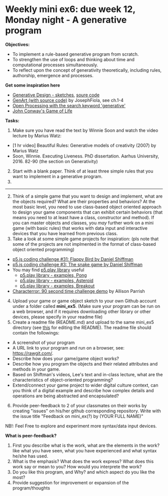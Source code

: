 # Weekly mini ex6: due week 12, Monday night - A generative program

**Objectives:**
- To implement a rule-based generative program from scratch.
- To strengthen the use of loops and thinking about time and computational processes simultaneously.
- To reflect upon the concept of generativity theoretically, including rules, authorship, emergence and processes.

**Get some inspiration here**
- [Generative Design - sketches](http://www.generative-gestaltung.de/2/), [soure code](https://github.com/generative-design/Code-Package-p5.js)
- [GenArt (with source code)](https://github.com/JosephFiola/GenArt) by JosephFiola, see ch.1-4
- [Open Processing with the search keyword 'generative'](https://www.openprocessing.org/browse/?q=generative&time=anytime&type=all#)
- [John Conway's Game of Life](http://web.stanford.edu/~cdebs/GameOfLife/)

**Tasks:**
1. Make sure you have read the text by Winnie Soon and watch the video lecture by Marius Watz: 
- [1 hr video] Beautiful Rules: Generative models of creativity (2007) by Marius Watz
- Soon, Winnie. Executing Liveness. PhD dissertation. Aarhus University, 2016. 82-90 (the section on Generativity)
2. Start with a blank paper. Think of at least three simple rules that you want to implement in a generative program.
3. 

-------

2. Think of a simple game that you want to design and implement, what are the objects required? What are their properties and behaviors? At the most basic level, you need to use class-based object oriented approach to design your game components that can exhibit certain behaviors (that means you need to at least have a class, constructor and method). If you can master objects and classes, you *may* further work on a mini game (with basic rules) that works with data input and interactive devices that you have learned from previous class.
3. Take a look at some simple game projects for inspiration: (pls note that some of the projects are not implmented in the format of class-based object oriented programming)
- [p5.js coding challenge #31: Flappy Bird by Daniel Shiffman](https://www.youtube.com/watch?v=cXgA1d_E-jY)
- [p5.js coding challenge #3: The snake game by Daniel Shiffman](https://www.youtube.com/watch?v=AaGK-fj-BAM)
- You may find [p5.play library](http://p5play.molleindustria.org/) useful
  - [p5.play library - examples, Pong](http://p5play.molleindustria.org/examples/index.html?fileName=pong.js)
  - [p5.play library - examples, Asteroid](http://p5play.molleindustria.org/examples/index.html?fileName=asteroids.js)
  - [p5.play library - examples, Breakout](http://p5play.molleindustria.org/examples/index.html?fileName=breakout.js)
- [Characterror: 90 second time challenge demo](http://characterror.decontextualize.com/) by Allison Parrish
4. Upload your game or game object sketch to your own Github account under a folder called **mini_ex5**. (Make sure your program can be run on a web browser, and if it requires downloading other library or other devices, please specify in your readme file) 
5. Create a readme file (README.md) and upload to the same mini_ex5 directory (see [this](https://github.com/adam-p/markdown-here/wiki/Markdown-Cheatsheet) for editing the README). The readme file should contain the followings:
- A screenshot of your program
- A URL link to your program and run on a browser, see: https://rawgit.com/.
- Describe how does your game/game object works? 
- Describe how you program the objects and their related attributes and methods in your game.
- Based on Shiftman's videos, Lee's text and in-class lecture, what are the characteristics of object-oriented programming?
- Extend/connect your game project to wider digital culture context, can you think of a digital example and describe how complex details and operations are being abstracted and encapsulated?  
6. Provide peer-feedback to 2 of your classmates on their works by creating "issues" on his/her github corresponding repository. Write with the issue title "Feedback on mini_ex(?) by (YOUR FULL NAME)"

NB!: Feel Free to explore and experiment more syntax/data input devices.

**What is peer-feedback?**
1. First you describe what is the work, what are the elements in the work? like what you have seen, what you have experienced and what syntax he/she has used.
2. What is the emphasis? What does the work express? What does this work say or mean to you? How would you interprete the work?
3. Do you like this program, and Why? and which aspect do you like the most? 
4. Provide suggestion for improvement or expansion of the program/thoughts

